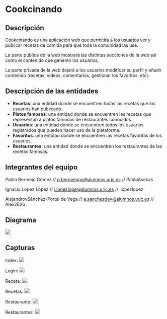 # Cookcinando

## Descripción

Cookcinando es una aplicación web que permitirá a los usuarios ver y publicar recetas de comida para que toda la comunidad las use.

La parte pública de la web mostrará las distintas secciones de la web así como el contenido que generen los usuarios.

La parte privada de la web dejará a los usuarios modificar su perfil y añadir contenido (recetas, vídeos, comentarios, gestionar los favoritos, etc).

## Descripción de las entidades

- **Recetas**: una entidad donde se encuentren todas las recetas que los usuarios han publicado.
- **Platos famosos**: una entidad donde se encuentren las recetas que representan a platos famosos de restaurantes conocidos.
- **Usuarios**: una entidad donde se encuentren todos los usuarios registrados que pueden hacer uso de la plataforma.
- **Favoritos**: una entidad donde se encuentren las recetas favoritas de los usuarios.
- **Restaurantes:** una entidad donde se encuentren los restaurantes de las recetas famosas.

## Integrantes del equipo

Pablo Bermejo Gómez // p.bermejogo@alumnos.urjc.es // PabloAsekas

Ignacio López López // i.lopezlope@alumnos.urjc.es // ilopezlopez

AlejandrovSánchez-Portal de Vega // a.sanchezdev@alumnos.urjc.es // Alex2626

## Diagrama

![](https://raw.githubusercontent.com/PabloAsekas/daw/master/capturas/diagrama.png)

## Capturas

Index: 
![](https://raw.githubusercontent.com/PabloAsekas/daw/blob/master/capturas/index.png)

Login:
![](https://raw.githubusercontent.com/PabloAsekas/daw/master/capturas/login.png)

Receta:
![](https://raw.githubusercontent.com/PabloAsekas/daw/raw/master/capturas/receta.png)

Recetas:
![](https://raw.githubusercontent.com/PabloAsekas/daw/raw/master/capturas/recetas.png)

Restaurante:
![](https://raw.githubusercontent.com/PabloAsekas/daw/raw/master/capturas/restaurante.png)

Restaurantes:
![](https://raw.githubusercontent.com/PabloAsekas/daw/blob/master/capturas/restaurantes.png)